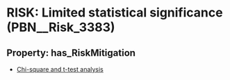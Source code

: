 # RISK: __Limited statistical significance__ (PBN__Risk_3383)

## Property: has_RiskMitigation

* [Chi-square and t-test analysis](PBN__Mitigation_2207)

